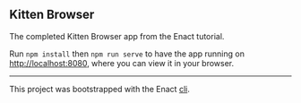 ## Kitten Browser

The completed Kitten Browser app from the Enact tutorial.

Run `npm install` then `npm run serve` to have the app running on [http://localhost:8080](http://localhost:8080), where you can view it in your browser.

---

This project was bootstrapped with the Enact [cli](https://github.com/enactjs/cli).
